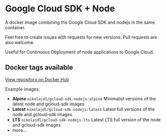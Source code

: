 # Google Cloud SDK + Node

A docker image combining the Google Cloud SDK and nodejs in the same container.

Feel free to create issues with requests for new versions. Pull requests are also welcome.

Useful for Continuous Deployment of node applications to Google Cloud.

## Docker tags available

[View repository on Docker Hub](https://hub.docker.com/r/nikolajdl/gcloud-sdk-nodejs)

Example images:

- **Alpine** `nikolajdl/gcloud-sdk-nodejs:alpine` Minimalist versions of the latest node and gcloud-sdk images
- **Latest** `nikolajdl/gcloud-sdk-nodejs:latest` Latest full versions of the node and gcloud-sdk images
- **LTS** `nikolajdl/gcloud-sdk-nodejs:lts` Latest LTS full version of the node and gcloud-sdk images
- more...
